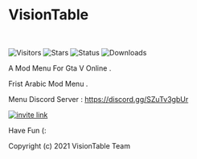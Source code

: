 
# VisionTable
<br/>

![Visitors](https://visitor-badge.glitch.me/badge?page_id=VisionTable)
![Stars](https://img.shields.io/github/stars/Vision-Table/VisionTable)
![Status](https://img.shields.io/uptimerobot/status/m787390924-6f64fc62565b4747868bae71)
![Downloads](https://img.shields.io/github/downloads/Vision-Table/VisionTable/total)
<br/>

A Mod Menu For Gta V Online .

Frist Arabic Mod Menu .

Menu Discord Server : https://discord.gg/SZuTv3gbUr

[![invite link](https://img.shields.io/discord/740565704553791528)](https://www.linkedin.com/in/diogorodrigues02/)

Have Fun (:

Copyright (c) 2021 VisionTable Team
